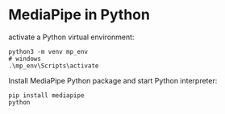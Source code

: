 # MediaPipe in Python

activate a Python virtual environment:
```
python3 -m venv mp_env
# windows
.\mp_env\Scripts\activate
```
Install MediaPipe Python package and start Python interpreter:
```
pip install mediapipe
python
```

